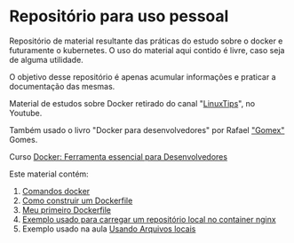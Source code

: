 
# Repositório para uso pessoal

Repositório de material resultante das práticas do estudo sobre o docker e futuramente o kubernetes. O uso do material aqui contido é livre, caso seja de alguma utilidade.

O objetivo desse repositório é apenas acumular informações e praticar a documentação das mesmas.

Material de estudos sobre Docker retirado do canal "[LinuxTips](https://www.youtube.com/channel/UCJnKVGmXRXrH49Tvrx5X0Sw)", no Youtube.

Também usado o livro "Docker para desenvolvedores" por Rafael ["Gomex"](http://github.com/gomex/docker-para-desenvolvedores) Gomes.

Curso [Docker: Ferramenta essencial para Desenvolvedores](https://www.udemy.com/course/curso-docker)

Este material contém:

1. [Comandos docker](https://github.com/acgoularthub/estudandoDocker/blob/master/comandos-docker.md)
2. [Como construir um Dockerfile](https://github.com/acgoularthub/estudandoDocker/blob/master/Dockerfile/dockerFile.md)
3. [Meu primeiro Dockerfile](https://github.com/acgoularthub/estudandoDocker/blob/master/Dockerfile/Dockerfile)
4. [Exemplo usado para carregar um repositório local no container nginx](https://github.com/acgoularthub/estudandoDocker/tree/master/curso-docker/exercicio-volume/html)
5. Exemplo usado na aula [Usando Arquivos locais](https://github.com/acgoularthub/estudandoDocker/blob/master/curso-docker/exercicio-volume/exemplo-da-aula.md)
